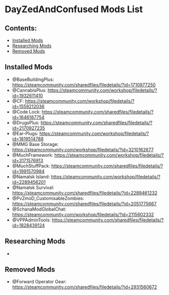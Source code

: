 <!-- ======================================== ModsList.md Start ======================================== -->


<!-- ------------------------------ Intro Start ------------------------------ -->

# DayZedAndConfused Mods List

<!-- ------------------------------ Intro End ------------------------------ -->


<!-- ------------------------------ Overview Start ------------------------------ -->

## Contents:

- [Installed Mods](#Installed-Mods)
- [Researching Mods](#Researching-Mods)
- [Removed Mods](#Removed-Mods)

<!-- ------------------------------ Overview End ------------------------------ -->


<!-- ------------------------------ Installed Mods Start ------------------------------ -->

## Installed Mods

  - @BaseBuildingPlus: https://steamcommunity.com/sharedfiles/filedetails/?id=1710977250
  - @CannabisPlus: https://steamcommunity.com/workshop/filedetails/?id=1932611410
  - @CF: https://steamcommunity.com/workshop/filedetails/?id=1559212036
  - @Code Lock: https://steamcommunity.com/sharedfiles/filedetails/?id=1646187754
  - @DrugsPlus: https://steamcommunity.com/sharedfiles/filedetails/?id=2170927235
  - @Ear-Plugs: https://steamcommunity.com/workshop/filedetails/?id=1819514788
  - @MMG Base Storage: https://steamcommunity.com/workshop/filedetails/?id=3210162677
  - @MuchFramework: https://steamcommunity.com/workshop/filedetails/?id=3171576913
  - @MuchStuffPack: https://steamcommunity.com/sharedfiles/filedetails/?id=1991570984
  - @Namalsk Island: https://steamcommunity.com/workshop/filedetails/?id=2289456201
  - @Namalsk Survival: https://steamcommunity.com/sharedfiles/filedetails/?id=2289461232
  - @PvZmoD_CustomisableZombies: https://steamcommunity.com/sharedfiles/filedetails/?id=2051775667
  - @SchanaModGlobalChat: https://steamcommunity.com/workshop/filedetails/?id=2115602332
  - @VPPAdminTools: https://steamcommunity.com/sharedfiles/filedetails/?id=1828439124

<!-- ------------------------------ Installed Mods End ------------------------------ -->


<!-- ------------------------------ Researching Mods Start ------------------------------ -->

## Researching Mods

  - 

<!-- ------------------------------ Researching Mods End ------------------------------ -->


<!-- ------------------------------ Removed Mods Start ------------------------------ -->

## Removed Mods

  - @Forward Operator Gear: https://steamcommunity.com/sharedfiles/filedetails/?id=2931560672

<!-- ------------------------------ Removed Mods End ------------------------------ -->


<!-- ------------------------------ Outro Start ------------------------------ -->

<!-- ------------------------------ Outro End ------------------------------ -->


<!-- ======================================== ModsList.md End ======================================== -->
